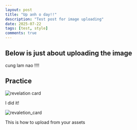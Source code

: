 ```yaml
---
layout: post
title: "Up anh o day!!"
description: "Test post for image uploading"
date: 2025-07-22
tags: [test, style]
comments: true
---
```


Below is just about uploading the image
---
cung lam nao !!!!


## Practice

![revelation card](https://static1.thegamerimages.com/wordpress/wp-content/uploads/wm/2025/07/a-revelation-card-with-two-staffs-wearing-jester-hats-in-persona-5-the-phantom-x.jpeg)

I did it!

![revaletion_card](https://github.com/nguyen-kate/paper-jekyll-theme/blob/master/assets/images/a-revelation-card-with-two-staffs-wearing-jester-hats-in-persona-5-the-phantom-x.avif)

This is how to upload from your assets


